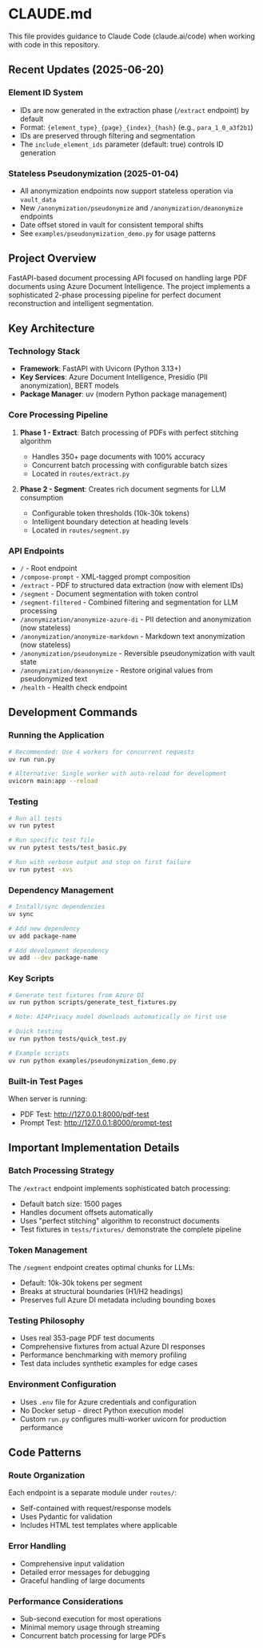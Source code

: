 # CLAUDE.md

This file provides guidance to Claude Code (claude.ai/code) when working with code in this repository.

## Recent Updates (2025-06-20)

### Element ID System
- IDs are now generated in the extraction phase (`/extract` endpoint) by default
- Format: `{element_type}_{page}_{index}_{hash}` (e.g., `para_1_0_a3f2b1`)
- IDs are preserved through filtering and segmentation
- The `include_element_ids` parameter (default: true) controls ID generation

### Stateless Pseudonymization (2025-01-04)
- All anonymization endpoints now support stateless operation via `vault_data`
- New `/anonymization/pseudonymize` and `/anonymization/deanonymize` endpoints
- Date offset stored in vault for consistent temporal shifts
- See `examples/pseudonymization_demo.py` for usage patterns

## Project Overview

FastAPI-based document processing API focused on handling large PDF documents using Azure Document Intelligence. The project implements a sophisticated 2-phase processing pipeline for perfect document reconstruction and intelligent segmentation.

## Key Architecture

### Technology Stack
- **Framework**: FastAPI with Uvicorn (Python 3.13+)
- **Key Services**: Azure Document Intelligence, Presidio (PII anonymization), BERT models
- **Package Manager**: uv (modern Python package management)

### Core Processing Pipeline
1. **Phase 1 - Extract**: Batch processing of PDFs with perfect stitching algorithm
   - Handles 350+ page documents with 100% accuracy
   - Concurrent batch processing with configurable batch sizes
   - Located in `routes/extract.py`

2. **Phase 2 - Segment**: Creates rich document segments for LLM consumption
   - Configurable token thresholds (10k-30k tokens)
   - Intelligent boundary detection at heading levels
   - Located in `routes/segment.py`

### API Endpoints
- `/` - Root endpoint
- `/compose-prompt` - XML-tagged prompt composition
- `/extract` - PDF to structured data extraction (now with element IDs)
- `/segment` - Document segmentation with token control
- `/segment-filtered` - Combined filtering and segmentation for LLM processing
- `/anonymization/anonymize-azure-di` - PII detection and anonymization (now stateless)
- `/anonymization/anonymize-markdown` - Markdown text anonymization (now stateless)
- `/anonymization/pseudonymize` - Reversible pseudonymization with vault state
- `/anonymization/deanonymize` - Restore original values from pseudonymized text
- `/health` - Health check endpoint

## Development Commands

### Running the Application
```bash
# Recommended: Use 4 workers for concurrent requests
uv run run.py

# Alternative: Single worker with auto-reload for development
uvicorn main:app --reload
```

### Testing
```bash
# Run all tests
uv run pytest

# Run specific test file
uv run pytest tests/test_basic.py

# Run with verbose output and stop on first failure
uv run pytest -xvs
```

### Dependency Management
```bash
# Install/sync dependencies
uv sync

# Add new dependency
uv add package-name

# Add development dependency
uv add --dev package-name
```

### Key Scripts
```bash
# Generate test fixtures from Azure DI
uv run python scripts/generate_test_fixtures.py

# Note: AI4Privacy model downloads automatically on first use

# Quick testing
uv run python tests/quick_test.py

# Example scripts
uv run python examples/pseudonymization_demo.py
```

### Built-in Test Pages
When server is running:
- PDF Test: http://127.0.0.1:8000/pdf-test
- Prompt Test: http://127.0.0.1:8000/prompt-test

## Important Implementation Details

### Batch Processing Strategy
The `/extract` endpoint implements sophisticated batch processing:
- Default batch size: 1500 pages
- Handles document offsets automatically
- Uses "perfect stitching" algorithm to reconstruct documents
- Test fixtures in `tests/fixtures/` demonstrate the complete pipeline

### Token Management
The `/segment` endpoint creates optimal chunks for LLMs:
- Default: 10k-30k tokens per segment
- Breaks at structural boundaries (H1/H2 headings)
- Preserves full Azure DI metadata including bounding boxes

### Testing Philosophy
- Uses real 353-page PDF test documents
- Comprehensive fixtures from actual Azure DI responses
- Performance benchmarking with memory profiling
- Test data includes synthetic examples for edge cases

### Environment Configuration
- Uses `.env` file for Azure credentials and configuration
- No Docker setup - direct Python execution model
- Custom `run.py` configures multi-worker uvicorn for production performance

## Code Patterns

### Route Organization
Each endpoint is a separate module under `routes/`:
- Self-contained with request/response models
- Uses Pydantic for validation
- Includes HTML test templates where applicable

### Error Handling
- Comprehensive input validation
- Detailed error messages for debugging
- Graceful handling of large documents

### Performance Considerations
- Sub-second execution for most operations
- Minimal memory usage through streaming
- Concurrent batch processing for large PDFs